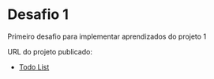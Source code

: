 # Desafio 1

Primeiro desafio para implementar aprendizados do projeto 1

URL do projeto publicado:

- [Todo List](https://ruyfreire-todolist.onrender.com/)